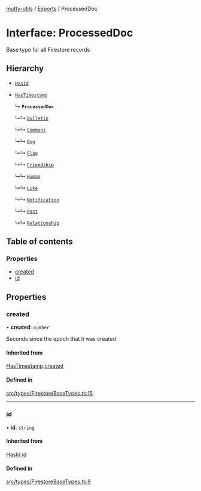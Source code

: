 [mutty-utils](../README.md) / [Exports](../modules.md) / ProcessedDoc

# Interface: ProcessedDoc

Base type for all Firestore records

## Hierarchy

- [`HasId`](HasId.md)

- [`HasTimestamp`](HasTimestamp.md)

  ↳ **`ProcessedDoc`**

  ↳↳ [`Bulletin`](Bulletin.md)

  ↳↳ [`Comment`](Comment.md)

  ↳↳ [`Dog`](Dog.md)

  ↳↳ [`Flag`](Flag.md)

  ↳↳ [`Friendship`](Friendship.md)

  ↳↳ [`Human`](Human.md)

  ↳↳ [`Like`](Like.md)

  ↳↳ [`Notification`](Notification.md)

  ↳↳ [`Post`](Post.md)

  ↳↳ [`Relationship`](Relationship.md)

## Table of contents

### Properties

- [created](ProcessedDoc.md#created)
- [id](ProcessedDoc.md#id)

## Properties

### created

• **created**: `number`

Seconds since the epoch that it was created

#### Inherited from

[HasTimestamp](HasTimestamp.md).[created](HasTimestamp.md#created)

#### Defined in

[src/types/FirestoreBaseTypes.ts:15](https://github.com/jonlaing/mutty-utils/blob/3aaf626/src/types/FirestoreBaseTypes.ts#L15)

___

### id

• **id**: `string`

#### Inherited from

[HasId](HasId.md).[id](HasId.md#id)

#### Defined in

[src/types/FirestoreBaseTypes.ts:9](https://github.com/jonlaing/mutty-utils/blob/3aaf626/src/types/FirestoreBaseTypes.ts#L9)
